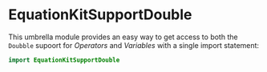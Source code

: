 # EquationKitSupportDouble

This umbrella module provides an easy way to get access to both the `Doubble` supoort for *Operators* and *Variables* with a single import statement:

```swift
import EquationKitSupportDouble
```
